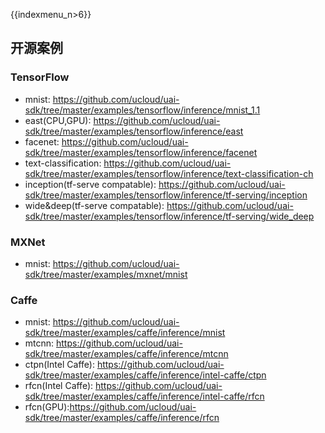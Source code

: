 {{indexmenu_n>6}}

## 开源案例

### TensorFlow

  - mnist:
    <https://github.com/ucloud/uai-sdk/tree/master/examples/tensorflow/inference/mnist_1.1>
  - east(CPU,GPU):
    <https://github.com/ucloud/uai-sdk/tree/master/examples/tensorflow/inference/east>
  - facenet:
    <https://github.com/ucloud/uai-sdk/tree/master/examples/tensorflow/inference/facenet>
  - text-classification:
    <https://github.com/ucloud/uai-sdk/tree/master/examples/tensorflow/inference/text-classification-ch>
  - inception(tf-serve compatable):
    <https://github.com/ucloud/uai-sdk/tree/master/examples/tensorflow/inference/tf-serving/inception>
  - wide\&deep(tf-serve compatable):
    <https://github.com/ucloud/uai-sdk/tree/master/examples/tensorflow/inference/tf-serving/wide_deep>

### MXNet

  - mnist:
    <https://github.com/ucloud/uai-sdk/tree/master/examples/mxnet/mnist>

### Caffe

  - mnist:
    <https://github.com/ucloud/uai-sdk/tree/master/examples/caffe/inference/mnist>
  - mtcnn:
    <https://github.com/ucloud/uai-sdk/tree/master/examples/caffe/inference/mtcnn>
  - ctpn(Intel Caffe):
    <https://github.com/ucloud/uai-sdk/tree/master/examples/caffe/inference/intel-caffe/ctpn>
  - rfcn(Intel Caffe):
    <https://github.com/ucloud/uai-sdk/tree/master/examples/caffe/inference/intel-caffe/rfcn>
  - rfcn(GPU):<https://github.com/ucloud/uai-sdk/tree/master/examples/caffe/inference/rfcn>
